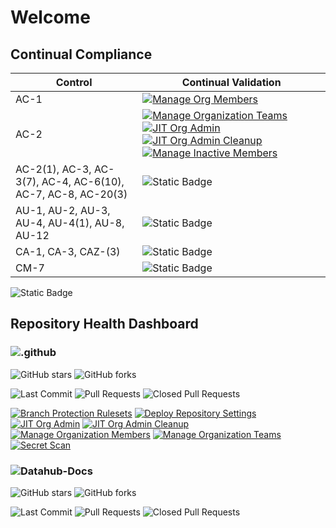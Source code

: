 <!-- markdownlint-disable-file MD013 -->

# Welcome

## Continual Compliance

| Control                                                      | Continual Validation                                                                                                                                                                                                                                                                                                                                                                                                                                                                                                                                                                                                                                                                                                                                                                                                     |
| ------------------------------------------------------------ | ------------------------------------------------------------------------------------------------------------------------------------------------------------------------------------------------------------------------------------------------------------------------------------------------------------------------------------------------------------------------------------------------------------------------------------------------------------------------------------------------------------------------------------------------------------------------------------------------------------------------------------------------------------------------------------------------------------------------------------------------------------------------------------------------------------------------ |
| AC-1                                                         | [![Manage Org Members](https://github.com/fsdh-pfds/.github/actions/workflows/manage-org-members.yml/badge.svg)](https://github.com/fsdh-pfds/.github/actions/workflows/manage-org-members.yml)                                                                                                                                                                                                                                                                                                                                                                                                                                                                                                                                                                                                                          |
| AC-2                                                         | [![Manage Organization Teams](https://github.com/fsdh-pfds/.github/actions/workflows/manage-org-teams.yml/badge.svg)](https://github.com/fsdh-pfds/.github/actions/workflows/manage-org-teams.yml)[![JIT Org Admin](https://github.com/fsdh-pfds/.github/actions/workflows/org-admin-promotion.yml/badge.svg)](https://github.com/fsdh-pfds/.github/actions/workflows/org-admin-promotion.yml)[![JIT Org Admin Cleanup](https://github.com/fsdh-pfds/.github/actions/workflows/org-admin-demotion.yml/badge.svg)](https://github.com/fsdh-pfds/.github/actions/workflows/org-admin-demotion.yml)[![Manage Inactive Members](https://github.com/fsdh-pfds/.github/actions/workflows/manage-org-inactive-members.yaml/badge.svg)](https://github.com/fsdh-pfds/.github/actions/workflows/manage-org-inactive-members.yaml) |
| AC-2(1), AC-3, AC-3(7), AC-4, AC-6(10), AC-7, AC-8, AC-20(3) | ![Static Badge](https://img.shields.io/badge/GitHub-Inherited-brightgreen?style=flat&logo=github&logoColor=white&labelColor=24292e)                                                                                                                                                                                                                                                                                                                                                                                                                                                                                                                                                                                                                                                                                      |
| AU-1, AU-2, AU-3, AU-4, AU-4(1), AU-8, AU-12                 | ![Static Badge](https://img.shields.io/badge/GitHub-Inherited-brightgreen?style=flat&logo=github&logoColor=white&labelColor=24292e)                                                                                                                                                                                                                                                                                                                                                                                                                                                                                                                                                                                                                                                                                      |
| CA-1, CA-3, CAZ-(3)                                          | ![Static Badge](https://img.shields.io/badge/GitHub-Inherited-brightgreen?style=flat&logo=github&logoColor=white&labelColor=24292e)                                                                                                                                                                                                                                                                                                                                                                                                                                                                                                                                                                                                                                                                                      |
| CM-7                                                         | ![Static Badge](https://img.shields.io/badge/GitHub-Inherited-brightgreen?style=flat&logo=github&logoColor=white&labelColor=24292e)                                                                                                                                                                                                                                                                                                                                                                                                                                                                                                                                                                                                                                                                                      |

![Static Badge](https://img.shields.io/badge/GitHub-Inherited-brightgreen?style=flat&logo=github&logoColor=white&labelColor=24292e)

## Repository Health Dashboard

### ![.github](https://github.com/fsdh-pfds/.github)

![GitHub stars](https://img.shields.io/github/stars/fsdh-pfds/.github?style=social)
![GitHub forks](https://img.shields.io/github/forks/fsdh-pfds/.github?style=social)

![Last Commit](https://img.shields.io/github/last-commit/fsdh-pfds/.github) ![Pull Requests](https://img.shields.io/github/issues-pr/fsdh-pfds/.github) ![Closed Pull Requests](https://img.shields.io/github/issues-pr-closed/fsdh-pfds/.github)

[![Branch Protection Rulesets](https://github.com/fsdh-pfds/.github/actions/workflows/manage-org-repo-rulesets.yml/badge.svg)](https://github.com/fsdh-pfds/.github/actions/workflows/manage-org-repo-rulesets.yml)
[![Deploy Repository Settings](https://github.com/fsdh-pfds/.github/actions/workflows/manage-org-repo-settings.yaml/badge.svg)](https://github.com/fsdh-pfds/.github/actions/workflows/manage-org-repo-settings.yaml)
[![JIT Org Admin](https://github.com/fsdh-pfds/.github/actions/workflows/org-admin-promotion.yml/badge.svg)](https://github.com/fsdh-pfds/.github/actions/workflows/org-admin-promotion.yml)
[![JIT Org Admin Cleanup](https://github.com/fsdh-pfds/.github/actions/workflows/org-admin-demotion.yml/badge.svg)](https://github.com/fsdh-pfds/.github/actions/workflows/org-admin-demotion.yml)
[![Manage Organization Members](https://github.com/fsdh-pfds/.github/actions/workflows/manage-org-members.yml/badge.svg)](https://github.com/fsdh-pfds/.github/actions/workflows/manage-org-members.yml)
[![Manage Organization Teams](https://github.com/fsdh-pfds/.github/actions/workflows/manage-org-teams.yml/badge.svg)](https://github.com/fsdh-pfds/.github/actions/workflows/manage-org-teams.yml)
[![Secret Scan](https://github.com/fsdh-pfds/.github/actions/workflows/secret-scanning.yml/badge.svg)](https://github.com/fsdh-pfds/.github/actions/workflows/secret-scanning.yml)

### ![Datahub-Docs](<[https://github.com/fsdh-pfds/datahub-docs](https://github.com/fsdh-pfds/datahub-docs)>)

![GitHub stars](https://img.shields.io/github/stars/fsdh-pfds/datahub-docs?style=social)
![GitHub forks](https://img.shields.io/github/forks/fsdh-pfds/datahub-docs?style=social)

![Last Commit](https://img.shields.io/github/last-commit/fsdh-pfds/datahub-docs) ![Pull Requests](https://img.shields.io/github/issues-pr/fsdh-pfds/datahub-docs) ![Closed Pull Requests](https://img.shields.io/github/issues-pr-closed/fsdh-pfds/datahub-docs)
